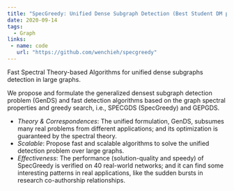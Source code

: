 ```yaml
---
title: "SpecGreedy: Unified Dense Subgraph Detection (Best Student DM paper)"
date: 2020-09-14
tags:
  - Graph
links: 
 - name: code
   url: "https://github.com/wenchieh/specgreedy"
---
```


Fast Spectral Theory-based Algorithms for unified dense subgraphs detection in large graphs.

<!--more-->

We propose and formulate the generalized densest subgraph detection problem (GenDS) and fast detection algorithms based on the graph spectral properties and greedy search, i.e., SPECGDS (SpecGreedy) and GEPGDS.

- *Theory & Correspondences*: The unified formulation, GenDS, subsumes many real problems from different applications; and its optimization is guaranteed by the spectral theory.
- *Scalable*: Propose fast and scalable algorithms to solve the unified detection problem over large graphs.
- *Effectiveness*: The performance (solution-quality and speedy) of SpecGreedy is verified on 40 real-world networks; and it can find some interesting patterns in real applications, like the sudden bursts in research co-authorship relationships.

